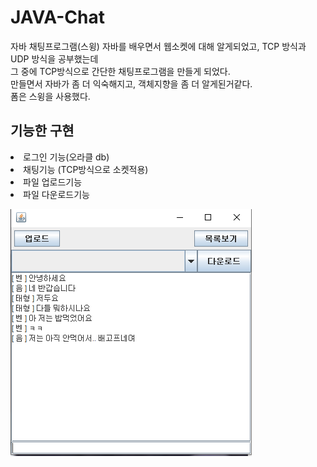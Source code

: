 # JAVA-Chat
자바 채팅프로그램(스윙)
자바를 배우면서 웹소켓에 대해 알게되었고, TCP 방식과 UDP 방식을 공부했는데 <br>
그 중에 TCP방식으로 간단한 채팅프로그램을 만들게 되었다.
<br>
만들면서 자바가 좀 더 익숙해지고, 객체지향을 좀 더 알게된거같다.<br>
폼은 스윙을 사용했다.
## 기능한 구현
<li>로그인 기능(오라클 db)</li>
<li>채팅기능 (TCP방식으로 소켓적용)</li>
<li>파일 업로드기능</li>
<li>파일 다운로드기능</li>

![Alt Text](./캡처3.png)
